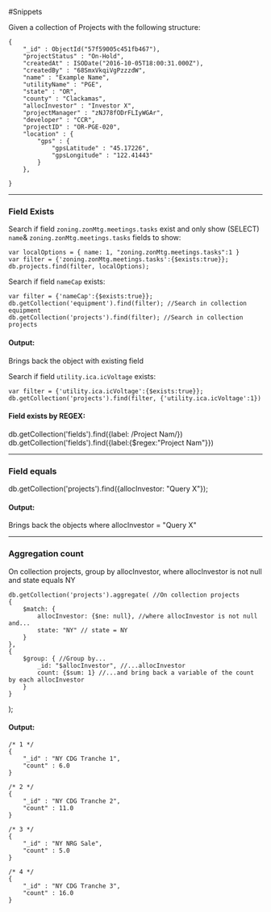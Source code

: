 
#Snippets

Given a collection of Projects with the following structure:



    {
        "_id" : ObjectId("57f59005c451fb467"),
        "projectStatus" : "On-Hold",
        "createdAt" : ISODate("2016-10-05T18:00:31.000Z"),
        "createdBy" : "68SmxVkqiVgPzzzdW",
        "name" : "Example Name",
        "utilityName" : "PGE",
        "state" : "OR",
        "county" : "Clackamas",
        "allocInvestor" : "Investor X",
        "projectManager" : "zNJ78fODrFLIyWGAr",
        "developer" : "CCR",
        "projectID" : "OR-PGE-020",
        "location" : {
            "gps" : {
                "gpsLatitude" : "45.17226",
                "gpsLongitude" : "122.41443"
            }
        },
        
    }


----------


### Field Exists

Search if field `zoning.zonMtg.meetings.tasks` exist and only show (SELECT) `name`& `zoning.zonMtg.meetings.tasks` fields to show:

	var localOptions = { name: 1, "zoning.zonMtg.meetings.tasks":1 }
	var filter = {'zoning.zonMtg.meetings.tasks':{$exists:true}};   
	db.projects.find(filter, localOptions);
	

Search if field `nameCap` exists:

	var filter = {'nameCap':{$exists:true}};   
	db.getCollection('equipment').find(filter); //Search in collection equipment
	db.getCollection('projects').find(filter); //Search in collection projects

#### Output:
Brings back the object with existing field

Search if field `utility.ica.icVoltage` exists:

	var filter = {'utility.ica.icVoltage':{$exists:true}};
	db.getCollection('projects').find(filter, {'utility.ica.icVoltage':1})

#### Field exists by REGEX:

db.getCollection('fields').find({label: /Project Nam/})
db.getCollection('fields').find({label:{$regex:"Project Nam"}})

----------

### Field equals

db.getCollection('projects').find({allocInvestor: "Query X"});

#### Output:

Brings back the objects where allocInvestor = "Query X"

----------


### Aggregation count

On collection projects, group by allocInvestor, where allocInvestor is not null and state equals NY

	db.getCollection('projects').aggregate( //On collection projects
    {
        $match: {
            allocInvestor: {$ne: null}, //where allocInvestor is not null and... 
            state: "NY" // state = NY
        }
    },
    {
        $group: { //Group by...
            _id: "$allocInvestor", //...allocInvestor 
            count: {$sum: 1} //...and bring back a variable of the count by each allocInvestor
        }
    }
 );

#### Output:
	
	/* 1 */
	{
	    "_id" : "NY CDG Tranche 1",
	    "count" : 6.0
	}
	
	/* 2 */
	{
	    "_id" : "NY CDG Tranche 2",
	    "count" : 11.0
	}
	
	/* 3 */
	{
	    "_id" : "NY NRG Sale",
	    "count" : 5.0
	}
	
	/* 4 */
	{
	    "_id" : "NY CDG Tranche 3",
	    "count" : 16.0
	}
